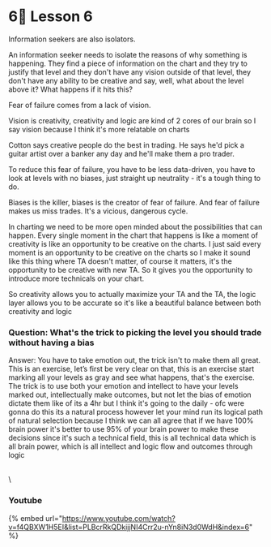 # 6⃣ Lesson 6

Information seekers are also isolators.

An information seeker needs to isolate the reasons of why something is happening. They find a piece of information on the chart and they try to justify that level and they don't have any vision outside of that level, they don't have any ability to be creative and say, well, what about the level above it? What happens if it hits this?&#x20;

Fear of failure comes from a lack of vision.

Vision is creativity, creativity and logic are kind of 2 cores of our brain so I say vision because I think it's more relatable on charts&#x20;

Cotton says creative people do the best in trading. He says he'd pick a guitar artist over a banker any day and he'll make them a pro trader.&#x20;

To reduce this fear of failure, you have to be less data-driven, you have to look at levels with no biases, just straight up neutrality - it's a tough thing to do.

Biases is the killer, biases is the creator of fear of failure. And fear of failure makes us miss trades. It's a vicious, dangerous cycle.

In charting we need to be more open minded about the possibilities that can happen. Every single moment in the chart that happens is like a moment of creativity is like an opportunity to be creative on the charts. I just said every moment is an opportunity to be creative on the charts so I make it sound like this thing where TA doesn't matter, of course it matters, it's the opportunity to be creative with new TA. So it gives you the opportunity to introduce more technicals on your chart.&#x20;

So creativity allows you to actually maximize your TA and the TA, the logic layer allows you to be accurate so it's like a beautiful balance between both creativity and logic



### Question: What's the trick to picking the level you should trade without having a bias&#x20;

Answer: You have to take emotion out, the trick isn't to make them all great. This is an exercise, let’s first be very clear on that, this is an exercise start marking all your levels as gray and see what happens, that's the exercise. The trick is to use both your emotion and intellect to have your levels marked out, intellectually make outcomes, but not let the bias of emotion dictate them like of its a 4hr but I think it's going to the daily - ofc were gonna do this its a natural process however let your mind run its logical path of natural selection because I think we can all agree that if we have 100% brain power it's better to use 95% of your brain power to make these decisions since it's such a technical field, this is all technical data which is all brain power, which is all intellect and logic flow and outcomes through logic&#x20;

\
\


### Youtube

{% embed url="https://www.youtube.com/watch?v=f4QBXW1H5EI&list=PLBcrRkQDkijjNI4Crr2u-nYn8iN3d0WdH&index=6" %}
